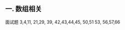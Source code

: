 ## 一. 数组相关
面试题   3,4,11,
        21,29,
        39,
            42,43,44,45,
        50,51
        53, 56,57,66
